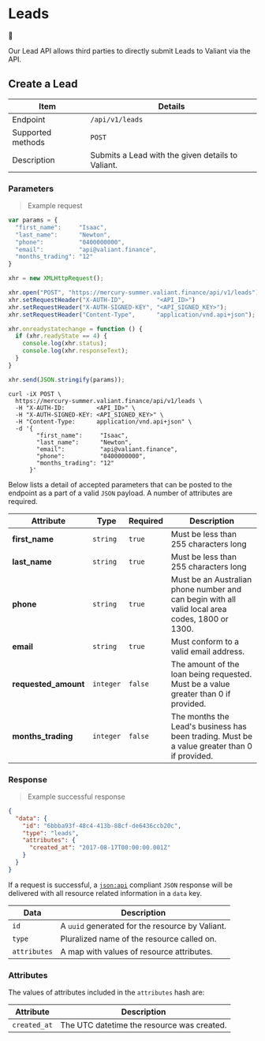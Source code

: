 # Leads

🏅

Our Lead API allows third parties to directly submit Leads to Valiant via the API.

## Create a Lead

| Item              | Details                                             |
| ----------------- | --------------------------------------------------- |
| Endpoint          | `/api/v1/leads`                                     |
| Supported methods | `POST`                                              |
| Description       | Submits a Lead with the given details to Valiant.   |

### Parameters

> Example request

```javascript
var params = {
  "first_name":     "Isaac",
  "last_name":      "Newton",
  "phone":          "0400000000",
  "email":          "api@valiant.finance",
  "months_trading": "12"
}

xhr = new XMLHttpRequest();

xhr.open("POST", "https://mercury-summer.valiant.finance/api/v1/leads");
xhr.setRequestHeader("X-AUTH-ID",         "<API_ID>")
xhr.setRequestHeader("X-AUTH-SIGNED-KEY", "<API_SIGNED_KEY>");
xhr.setRequestHeader("Content-Type",      "application/vnd.api+json");

xhr.onreadystatechange = function () {
  if (xhr.readyState == 4) {
    console.log(xhr.status);
    console.log(xhr.responseText);
  }
}

xhr.send(JSON.stringify(params));
```

```shell
curl -iX POST \
  https://mercury-summer.valiant.finance/api/v1/leads \
  -H "X-AUTH-ID:         <API_ID>" \
  -H "X-AUTH-SIGNED-KEY: <API_SIGNED_KEY>" \
  -H "Content-Type:      application/vnd.api+json" \
  -d '{
        "first_name":     "Isaac",
        "last_name":      "Newton",
        "email":          "api@valiant.finance",
        "phone":          "0400000000",
        "months_trading": "12"
      }'
```

Below lists a detail of accepted parameters that can be posted to the endpoint as a part of a valid `JSON` payload. A number of attributes are required.

| Attribute            | Type      | Required | Description                           |
| -------------------- | --------- | -------- | ------------------------------------- |
| **first_name**       | `string`  | `true`   | Must be less than 255 characters long |
| **last_name**        | `string`  | `true`   | Must be less than 255 characters long |
| **phone**            | `string`  | `true`   | Must be an Australian phone number and can begin with all valid local area codes, 1800 or 1300. |
| **email**            | `string`  | `true`   | Must conform to a valid email address. |
| **requested_amount** | `integer` | `false`  | The amount of the loan being requested. Must be a value greater than 0 if provided. |
| **months_trading**   | `integer` | `false`  | The months the Lead's business has been trading. Must be a value greater than 0 if provided. |

### Response

> Example successful response

```json
{
  "data": {
    "id": "6bbba93f-48c4-413b-88cf-de6436ccb20c",
    "type": "leads",
    "attributes": {
      "created_at": "2017-08-17T00:00:00.001Z"
    }
  }
}
```

If a request is successful, a [`json:api`](http://jsonapi.org/) compliant `JSON` response will be delivered with all resource related information in a `data` key.

| Data         | Description                                      |
| ------------ | ------------------------------------------------ |
| `id`         | A `uuid` generated for the resource by Valiant.  |
| `type`       | Pluralized name of the resource called on.       |
| `attributes` | A map with values of resource attributes.        |

### Attributes

The values of attributes included in the `attributes` hash are:

| Attribute    | Description                                 |
| ------------ | ------------------------------------------- |
| `created_at` | The UTC datetime the resource was created.  |
